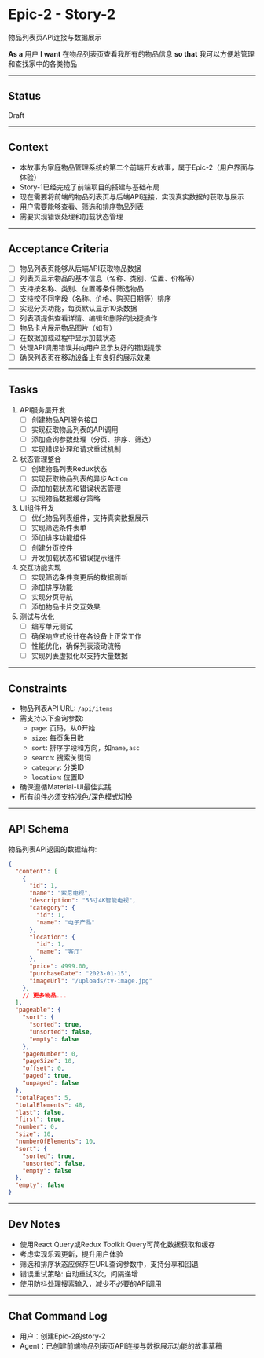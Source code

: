 # Epic-2 - Story-2

物品列表页API连接与数据展示

**As a** 用户
**I want** 在物品列表页查看我所有的物品信息
**so that** 我可以方便地管理和查找家中的各类物品

---

## Status

Draft

---

## Context

- 本故事为家庭物品管理系统的第二个前端开发故事，属于Epic-2（用户界面与体验）
- Story-1已经完成了前端项目的搭建与基础布局
- 现在需要将前端的物品列表页与后端API连接，实现真实数据的获取与展示
- 用户需要能够查看、筛选和排序物品列表
- 需要实现错误处理和加载状态管理

---

## Acceptance Criteria

- [ ] 物品列表页能够从后端API获取物品数据
- [ ] 列表页显示物品的基本信息（名称、类别、位置、价格等）
- [ ] 支持按名称、类别、位置等条件筛选物品
- [ ] 支持按不同字段（名称、价格、购买日期等）排序
- [ ] 实现分页功能，每页默认显示10条数据
- [ ] 列表项提供查看详情、编辑和删除的快捷操作
- [ ] 物品卡片展示物品图片（如有）
- [ ] 在数据加载过程中显示加载状态
- [ ] 处理API调用错误并向用户显示友好的错误提示
- [ ] 确保列表页在移动设备上有良好的展示效果

---

## Tasks

1. API服务层开发
   - [ ] 创建物品API服务接口
   - [ ] 实现获取物品列表的API调用
   - [ ] 添加查询参数处理（分页、排序、筛选）
   - [ ] 实现错误处理和请求重试机制
   
2. 状态管理整合
   - [ ] 创建物品列表Redux状态
   - [ ] 实现获取物品列表的异步Action
   - [ ] 添加加载状态和错误状态管理
   - [ ] 实现物品数据缓存策略

3. UI组件开发
   - [ ] 优化物品列表组件，支持真实数据展示
   - [ ] 实现筛选条件表单
   - [ ] 添加排序功能组件
   - [ ] 创建分页控件
   - [ ] 开发加载状态和错误提示组件
   
4. 交互功能实现
   - [ ] 实现筛选条件变更后的数据刷新
   - [ ] 添加排序功能
   - [ ] 实现分页导航
   - [ ] 添加物品卡片交互效果

5. 测试与优化
   - [ ] 编写单元测试
   - [ ] 确保响应式设计在各设备上正常工作
   - [ ] 性能优化，确保列表滚动流畅
   - [ ] 实现列表虚拟化以支持大量数据

---

## Constraints

- 物品列表API URL: `/api/items`
- 需支持以下查询参数:
  - `page`: 页码，从0开始
  - `size`: 每页条目数
  - `sort`: 排序字段和方向，如`name,asc`
  - `search`: 搜索关键词
  - `category`: 分类ID
  - `location`: 位置ID
- 确保遵循Material-UI最佳实践
- 所有组件必须支持浅色/深色模式切换

---

## API Schema

物品列表API返回的数据结构:

```json
{
  "content": [
    {
      "id": 1,
      "name": "索尼电视",
      "description": "55寸4K智能电视",
      "category": {
        "id": 1,
        "name": "电子产品"
      },
      "location": {
        "id": 1,
        "name": "客厅"
      },
      "price": 4999.00,
      "purchaseDate": "2023-01-15",
      "imageUrl": "/uploads/tv-image.jpg"
    },
    // 更多物品...
  ],
  "pageable": {
    "sort": {
      "sorted": true,
      "unsorted": false,
      "empty": false
    },
    "pageNumber": 0,
    "pageSize": 10,
    "offset": 0,
    "paged": true,
    "unpaged": false
  },
  "totalPages": 5,
  "totalElements": 48,
  "last": false,
  "first": true,
  "number": 0,
  "size": 10,
  "numberOfElements": 10,
  "sort": {
    "sorted": true,
    "unsorted": false,
    "empty": false
  },
  "empty": false
}
```

---

## Dev Notes

- 使用React Query或Redux Toolkit Query可简化数据获取和缓存
- 考虑实现乐观更新，提升用户体验
- 筛选和排序状态应保存在URL查询参数中，支持分享和回退
- 错误重试策略: 自动重试3次，间隔递增
- 使用防抖处理搜索输入，减少不必要的API调用

---

## Chat Command Log

- 用户：创建Epic-2的story-2
- Agent：已创建前端物品列表页API连接与数据展示功能的故事草稿 